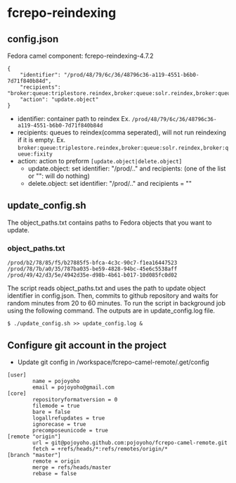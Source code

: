 # fcrepo-reindexing

## config.json
Fedora camel component: fcrepo-reindexing-4.7.2
```
{
    "identifier": "/prod/48/79/6c/36/48796c36-a119-4551-b6b0-7d71f840b84d",
    "recipients": "broker:queue:triplestore.reindex,broker:queue:solr.reindex,broker:queue:fixity",
    "action": "update.object"
}
```
- identifier: container path to reindex Ex. ```/prod/48/79/6c/36/48796c36-a119-4551-b6b0-7d71f840b84d```
- recipients: queues to reindex(comma seperated), will not run reindexing if it is empty. 
  Ex. ```broker:queue:triplestore.reindex,broker:queue:solr.reindex,broker:queue:fixity```
- action: action to preform ```[update.object|delete.object]```
  - update.object: set identifier: "/prod/.." and recipients: (one of the list or "": will do nothing)
  - delete.object: set identifier: "/prod/.." and recipients = ""

## update_config.sh
The object_paths.txt contains paths to Fedora objects that you want to update. 

### object_paths.txt
```shell
/prod/b2/78/85/f5/b27885f5-bfca-4c3c-90c7-f1ea16447523
/prod/78/7b/a0/35/787ba035-be59-4828-94bc-45e6c5538aff
/prod/49/42/d3/5e/4942d35e-d98b-4b61-b017-10d085fc0d02
```

The script reads object_paths.txt and uses the path to update object identifier in config.json. 
Then, commits to github repository and waits for random minutes from 20 to 60 minutes. To run the script
in background job using the following command. The outputs are in update_config.log file.

```shell
$ ./update_config.sh >> update_config.log &
```

## Configure git account in the project
- Update git config in /workspace/fcrepo-camel-remote/.get/config

```
[user]
        name = pojoyoho
        email = pojoyoho@gmail.com
[core]
        repositoryformatversion = 0
        filemode = true
        bare = false
        logallrefupdates = true
        ignorecase = true
        precomposeunicode = true
[remote "origin"]
        url = git@pojoyoho.github.com:pojoyoho/fcrepo-camel-remote.git
        fetch = +refs/heads/*:refs/remotes/origin/*
[branch "master"]
        remote = origin
        merge = refs/heads/master
        rebase = false
```